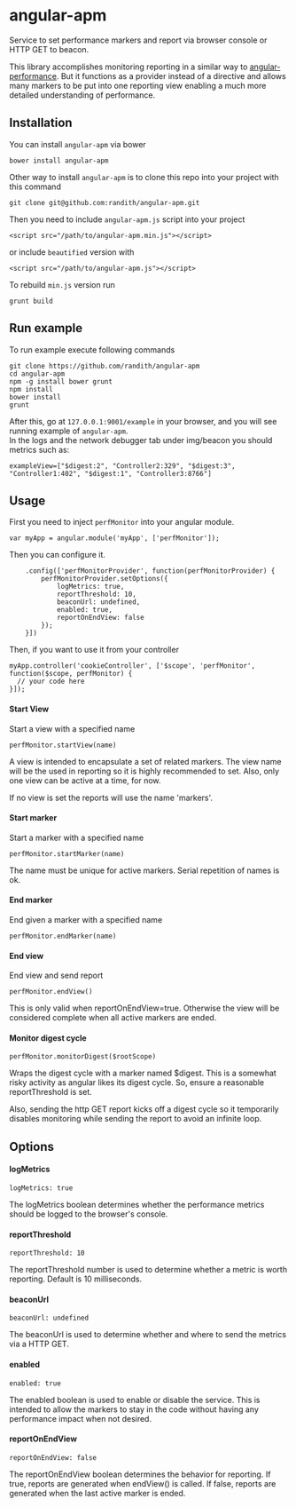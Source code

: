 angular-apm  
==============

Service to set performance markers and report via browser console or HTTP GET to beacon.  
 
This library accomplishes monitoring reporting in a similar way to [angular-performance](http://code.mendhak.com/angular-performance/).  But it functions as a provider instead of a directive and allows many markers to be put into one reporting view enabling a much more detailed understanding of performance.

Installation
------------

You can install ``angular-apm`` via bower

```
bower install angular-apm
```

Other way to install ``angular-apm`` is to clone this repo into your project with this command

```
git clone git@github.com:randith/angular-apm.git
```

Then you need to include ``angular-apm.js`` script into your project

```
<script src="/path/to/angular-apm.min.js"></script>
```

or include `beautified` version with

```
<script src="/path/to/angular-apm.js"></script>
```

To rebuild `min.js` version run

```
grunt build
```

Run example
-----------

To run example execute following commands

```
git clone https://github.com/randith/angular-apm
cd angular-apm
npm -g install bower grunt
npm install
bower install
grunt
```

After this, go at ``127.0.0.1:9001/example`` in your browser, and you will see running example of ``angular-apm``.  
In the logs and the network debugger tab under img/beacon you should metrics such as:
```
exampleView=["$digest:2", "Controller2:329", "$digest:3", "Controller1:402", "$digest:1", "Controller3:8766"] 
```

Usage
-----

First you need to inject ``perfMonitor`` into your angular module.

```
var myApp = angular.module('myApp', ['perfMonitor']);
```
Then you can configure it.

```
    .config(['perfMonitorProvider', function(perfMonitorProvider) {
        perfMonitorProvider.setOptions({
            logMetrics: true,
            reportThreshold: 10,
            beaconUrl: undefined,
            enabled: true,
            reportOnEndView: false
        });
    }])
```

Then, if you want to use it from your controller

```
myApp.controller('cookieController', ['$scope', 'perfMonitor', function($scope, perfMonitor) {
  // your code here
}]);
```

#### Start View

Start a view with a specified name
```
perfMonitor.startView(name)
```

A view is intended to encapsulate a set of related markers.  The view name will be the used in reporting so it is highly recommended to set.  Also, only one view can be active at a time, for now.
  
If no view is set the reports will use the name 'markers'. 


#### Start marker 

Start a marker with a specified name
```
perfMonitor.startMarker(name)
```

The name must be unique for active markers.  Serial repetition of names is ok.  

#### End marker 

End given a marker with a specified name
```
perfMonitor.endMarker(name)
```

#### End view

End view and send report
```
perfMonitor.endView()
```

This is only valid when reportOnEndView=true.  Otherwise the view will be considered complete when all active markers are ended.


#### Monitor digest cycle

```
perfMonitor.monitorDigest($rootScope)
```

Wraps the digest cycle with a marker named $digest.  This is a somewhat risky activity as angular likes its digest cycle.  So, ensure a reasonable reportThreshold is set.  

Also, sending the http GET report kicks off a digest cycle so it temporarily disables monitoring while sending the report to avoid an infinite loop.  


Options
-------

#### logMetrics
```
logMetrics: true
```

The logMetrics boolean determines whether the performance metrics should be logged to the browser's console.


#### reportThreshold

```
reportThreshold: 10
```

The reportThreshold number is used to determine whether a metric is worth reporting.  Default is 10 milliseconds.

#### beaconUrl

```
beaconUrl: undefined
```

The beaconUrl is used to determine whether and where to send the metrics via a HTTP GET.

#### enabled

```
enabled: true
```

The enabled boolean is used to enable or disable the service.  This is intended to allow the markers to stay in the code without having any performance impact when not desired.


#### reportOnEndView

```
reportOnEndView: false
```

The reportOnEndView boolean determines the behavior for reporting.  If true, reports are generated when endView() is called.  If false, reports are generated when the last active marker is ended.
 